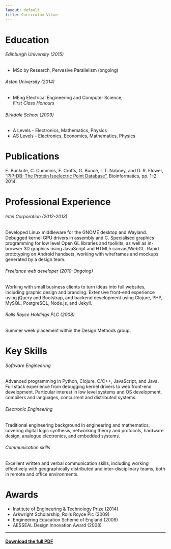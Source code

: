 ```yaml
---
layout: default
title: Curriculum Vitae
---
```


# Education

###### Edinburgh University (2015)

 * MSc by Research, Pervasive Parallelism (ongoing)

###### Aston University (2014)

 * MEng Electrical Engineering and Computer Science,<br/> *First Class Honours*

###### Birkdale School (2009)

* A Levels - Electronics, Mathematics, Physics
* AS Levels - Electronics, Economics, Mathematics, Physics

# Publications

E. Bunkute, C. Cummins, F. Crofts, G. Bunce, I. T. Nabney, and
D. R. Flower,
[“PIP-DB: The Protein Isoelectric Point Database”](http://bioinformatics.oxfordjournals.org/content/31/2/295.full?etoc),
Bioinformatics, pp. 1–2, 2014.

# Professional Experience

###### Intel Corporation   (2012-2013)

Developed Linux middleware for the GNOME desktop and Wayland. Debugged
kernel GPU drivers in assembly and C. Specialised graphics programming
for low level Open GL libraries and toolkits, as well as in-browser 3D
graphics using JavaScript and HTML5 canvas/WebGL. Rapid prototyping on
Android handsets, working with wireframes and mockups generated by a
design team.

###### Freelance web developer (2010-Ongoing)

Working with small business clients to turn ideas into full websites,
including graphic design and branding. Extensive front-end experience
using jQuery and Bootstrap, and backend development using Clojure,
PHP, MySQL, PostgreSQL, Node.js, and Jekyll.

###### Rolls Royce Holdings PLC (2008)

Summer week placement within the Design Methods group.

# Key Skills

###### Software Engineering

Advanced programming in Python, Clojure, C/C++, JavaScript, and
Java. Full stack experience from debugging kernel drivers to web
front-end development. Particular interest in low level systems and OS
development, compilers and languages, concurrent and distributed
systems.

###### Electronic Engineering

Traditional engineering background in engineering and mathematics,
covering digital logic synthesis, networking theory and protocols,
hardware design, analogue electronics, and embedded systems.

###### Communication skills

Excellent written and verbal communication skills, including working
effectively with geographically distributed and inter-disciplinary
teams, both in remote and office environments.

# Awards

* Institute of Engineering & Technology Prize (2014)
* Arkwright Scholarship, Rolls Royce Plc (2009)
* Engineering Education Scheme of England (2009)
* AESSEAL Design Innovation Award (2008)

----

#### [Download the full PDF](ChrisCummins.pdf)
